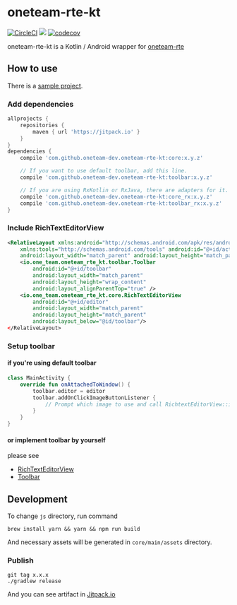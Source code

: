 # oneteam-rte-kt
[![CircleCI](https://circleci.com/gh/oneteam-dev/oneteam-rte-kt.svg?style=shield)](https://circleci.com/gh/oneteam-dev/oneteam-rte-kt)
[![](https://jitpack.io/v/oneteam-dev/oneteam-rte-kt.svg)](https://jitpack.io/#oneteam-dev/oneteam-rte-kt)
[![codecov](https://codecov.io/gh/oneteam-dev/oneteam-rte-kt/branch/master/graph/badge.svg)](https://codecov.io/gh/oneteam-dev/oneteam-rte-kt)

oneteam-rte-kt is a Kotlin / Android wrapper for [oneteam-rte](https://github.com/oneteam-dev/oneteam-rte)

## How to use

There is a [sample project](sample).

### Add dependencies

```groovy
allprojects {
    repositories {
        maven { url 'https://jitpack.io' }
    }
}
dependencies {
    compile 'com.github.oneteam-dev.oneteam-rte-kt:core:x.y.z'

    // If you want to use default toolbar, add this line.
    compile 'com.github.oneteam-dev.oneteam-rte-kt:toolbar:x.y.z'

    // If you are using RxKotlin or RxJava, there are adapters for it.
    compile 'com.github.oneteam-dev.oneteam-rte-kt:core_rx:x.y.z'
    compile 'com.github.oneteam-dev.oneteam-rte-kt:toolbar_rx:x.y.z'
}
```

### Include RichTextEditorView

```xml
<RelativeLayout xmlns:android="http://schemas.android.com/apk/res/android"
    xmlns:tools="http://schemas.android.com/tools" android:id="@+id/activity_main"
    android:layout_width="match_parent" android:layout_height="match_parent" />
    <io.one_team.oneteam_rte_kt.toolbar.Toolbar
        android:id="@+id/toolbar"
        android:layout_width="match_parent"
        android:layout_height="wrap_content"
        android:layout_alignParentTop="true" />
    <io.one_team.oneteam_rte_kt.core.RichTextEditorView
        android:id="@+id/editor"
        android:layout_width="match_parent"
        android:layout_height="match_parent"
        android:layout_below="@id/toolbar"/>
</RelativeLayout>
```

### Setup toolbar

#### if you're using default toolbar
```kotlin
class MainActivity {
    override fun onAttachedToWindow() {
        toolbar.editor = editor
        toolbar.addOnClickImageButtonListener {
            // Prompt which image to use and call RichtextEditorView::insertImage
        }
    }
}
```

#### or implement toolbar by yourself
please see
- [RichTextEditorView](core/src/main/kotlin/io/one_team/oneteam_rte_kt/core/RichTextEditorView.kt)
- [Toolbar](toolbar/src/main/kotlin/io/one_team/oneteam_rte_kt/toolbar/Toolbar.kt)

## Development

To change `js` directory, run command

```
brew install yarn && yarn && npm run build
```

And necessary assets will be generated in `core/main/assets` directory.

### Publish

```
git tag x.x.x
./gradlew release
```

And you can see artifact in [Jitpack.io](https://jitpack.io)
